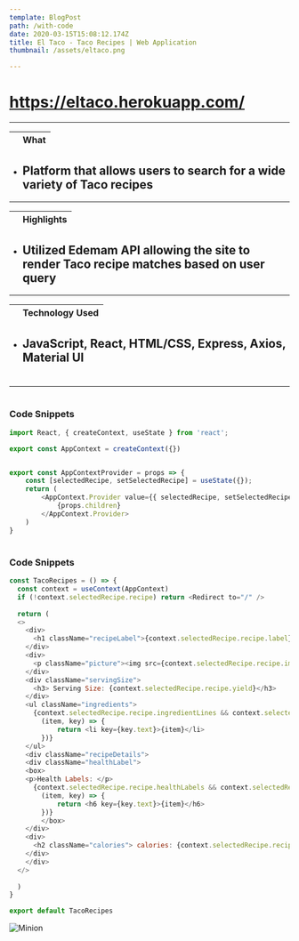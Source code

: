 ```yaml
---
template: BlogPost
path: /with-code
date: 2020-03-15T15:08:12.174Z
title: El Taco - Taco Recipes | Web Application 
thumbnail: /assets/eltaco.png

---
```


# https://eltaco.herokuapp.com/

- - -
|| What                                                                |
| ------ | ------------------------------------------------------------------------- |
* ## Platform that allows users to search for a wide variety of Taco recipes

- - -

|| Highlights                                                                |
| ------ | ------------------------------------------------------------------------- |
* ## Utilized Edemam API allowing the site to render Taco recipe matches based on user query

- - -

|| Technology Used                                                                |
| ------ | ------------------------------------------------------------------------- |
* ## JavaScript, React, HTML/CSS, Express, Axios, Material UI

#
 - - -
#
### Code Snippets
```javascript
import React, { createContext, useState } from 'react';

export const AppContext = createContext({})


export const AppContextProvider = props => {
    const [selectedRecipe, setSelectedRecipe] = useState({});
    return (
        <AppContext.Provider value={{ selectedRecipe, setSelectedRecipe }}>
            {props.children}
        </AppContext.Provider>
    )
}
```
#
### Code Snippets
```javascript
const TacoRecipes = () => {
  const context = useContext(AppContext)
  if (!context.selectedRecipe.recipe) return <Redirect to="/" />
  
  return (
  <>
    <div>
      <h1 className="recipeLabel">{context.selectedRecipe.recipe.label}</h1>
    </div>
    <div>
      <p className="picture"><img src={context.selectedRecipe.recipe.image} alt={context.selectedRecipe.recipe.label} /></p>
    </div>
    <div className="servingSize">
      <h3> Serving Size: {context.selectedRecipe.recipe.yield}</h3>
    </div>
    <ul className="ingredients">
      {context.selectedRecipe.recipe.ingredientLines && context.selectedRecipe.recipe.ingredientLines.map(
        (item, key) => {
            return <li key={key.text}>{item}</li>
        })}
    </ul>
    <div className="recipeDetails">
    <div className="healthLabel"> 
    <box>
    <p>Health Labels: </p>
      {context.selectedRecipe.recipe.healthLabels && context.selectedRecipe.recipe.healthLabels.map(
        (item, key) => {
            return <h6 key={key.text}>{item}</h6>
        })}
        </box>
    </div>
    <div>
      <h2 className="calories"> calories: {context.selectedRecipe.recipe.calories.toFixed(0)}</h2>
    </div>
    </div>
  </>
  
  )
}

export default TacoRecipes
```

![Minion](https://octodex.github.com/images/minion.png)